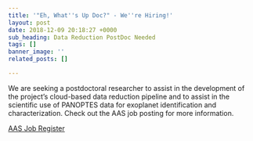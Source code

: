 ```yaml
---
title: '"Eh, What''s Up Doc?" - We''re Hiring!'
layout: post
date: 2018-12-09 20:18:27 +0000
sub_heading: Data Reduction PostDoc Needed
tags: []
banner_image: ''
related_posts: []

---
```

We are seeking a postdoctoral researcher to assist in the development of the project’s cloud-based data reduction pipeline and to assist in the scientific use of PANOPTES data for exoplanet identification and characterization. Check out the AAS job posting for more information.

[AAS Job Register](https://jobregister.aas.org/ad/e26082b9)